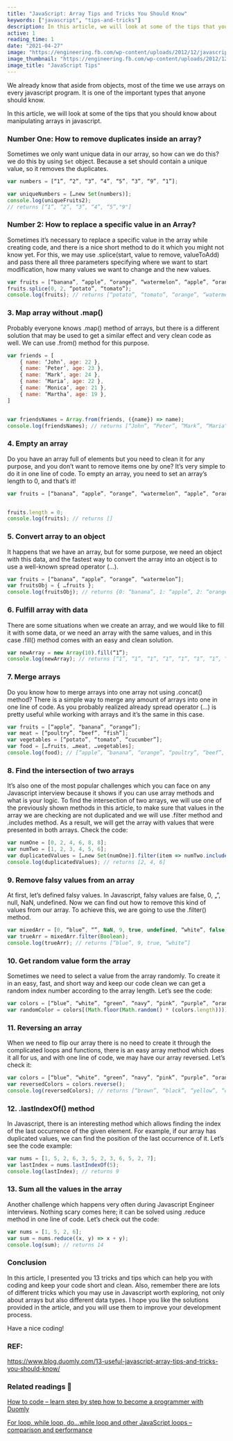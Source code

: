 ```yaml
---
title: "JavaScript: Array Tips and Tricks You Should Know"
keywords: ["javascript", "tips-and-tricks"]
description: In this article, we will look at some of the tips that you should know about manipulating arrays in javascript.
active: 1
reading_time: 1
date: "2021-04-27"
image: "https://engineering.fb.com/wp-content/uploads/2012/12/javascript-illustration.png"
image_thumbnail: "https://engineering.fb.com/wp-content/uploads/2012/12/javascript-illustration.png"
image_title: "JavaScript Tips"
---
```


We already know that aside from objects, most of the time we use arrays on every javascript program. It is one of the important types that anyone should know.

In this article, we will look at some of the tips that you should know about manipulating arrays in javascript.

### Number One: How to remove **duplicates** inside an array?

Sometimes we only want unique data in our array, so how can we do this? we do this by using `Set` object. Because a set should contain a unique value, so it removes the duplicates.

```javascript
var numbers = [“1”, “2”, “3”, “4”, “5”, “3”, “9”, “1”];

var uniqueNumbers = […new Set(numbers)];
console.log(uniqueFruits2);
// returns [“1”, “2”, “3”, “4”, “5”,"9"]
```

### Number 2: How to replace a specific value in an Array?

Sometimes it’s necessary to replace a specific value in the array while creating code, and there is a nice short method to do it which you might not know yet. For this, we may use .splice(start, value to remove, valueToAdd) and pass there all three parameters specifying where we want to start modification, how many values we want to change and the new values.

```javascript
var fruits = [“banana”, “apple”, “orange”, “watermelon”, “apple”, “orange”, “grape”, “apple”];
fruits.splice(0, 2, “potato”, “tomato”);
console.log(fruits); // returns [“potato”, “tomato”, “orange”, “watermelon”, “apple”, “orange”, “grape”, “apple”]

```

### 3. Map array without .map()

Probably everyone knows .map() method of arrays, but there is a different solution that may be used to get a similar effect and very clean code as well. We can use .from() method for this purpose.

```javascript
var friends = [
    { name: ‘John’, age: 22 },
    { name: ‘Peter’, age: 23 },
    { name: ‘Mark’, age: 24 },
    { name: ‘Maria’, age: 22 },
    { name: ‘Monica’, age: 21 },
    { name: ‘Martha’, age: 19 },
]


var friendsNames = Array.from(friends, ({name}) => name);
console.log(friendsNames); // returns [“John”, “Peter”, “Mark”, “Maria”, “Monica”, “Martha”]

```

### 4. Empty an array

Do you have an array full of elements but you need to clean it for any purpose, and you don’t want to remove items one by one? It’s very simple to do it in one line of code. To empty an array, you need to set an array’s length to 0, and that’s it!

```javascript
var fruits = [“banana”, “apple”, “orange”, “watermelon”, “apple”, “orange”, “grape”, “apple”];


fruits.length = 0;
console.log(fruits); // returns []

```

### 5. Convert array to an object

It happens that we have an array, but for some purpose, we need an object with this data, and the fastest way to convert the array into an object is to use a well-known spread operator (…).

```javascript
var fruits = [“banana”, “apple”, “orange”, “watermelon”];
var fruitsObj = { …fruits };
console.log(fruitsObj); // returns {0: “banana”, 1: “apple”, 2: “orange”, 3: “watermelon”, 4: “apple”, 5: “orange”, 6: “grape”, 7: “apple”}

```

### 6. Fulfill array with data

There are some situations when we create an array, and we would like to fill it with some data, or we need an array with the same values, and in this case .fill() method comes with an easy and clean solution.

```javascript
var newArray = new Array(10).fill(“1”);
console.log(newArray); // returns [“1”, “1”, “1”, “1”, “1”, “1”, “1”, “1”, “1”, “1”, “1”]

```

### 7. Merge arrays

Do you know how to merge arrays into one array not using .concat() method? There is a simple way to merge any amount of arrays into one in one line of code. As you probably realized already spread operator (…) is pretty useful while working with arrays and it’s the same in this case.

```javascript
var fruits = [“apple”, “banana”, “orange”];
var meat = [“poultry”, “beef”, “fish”];
var vegetables = [“potato”, “tomato”, “cucumber”];
var food = […fruits, …meat, …vegetables];
console.log(food); // [“apple”, “banana”, “orange”, “poultry”, “beef”, “fish”, “potato”, “tomato”, “cucumber”]

```

### 8. Find the intersection of two arrays

It’s also one of the most popular challenges which you can face on any Javascript interview because it shows if you can use array methods and what is your logic. To find the intersection of two arrays, we will use one of the previously shown methods in this article, to make sure that values in the array we are checking are not duplicated and we will use .filter method and .includes method. As a result, we will get the array with values that were presented in both arrays. Check the code:

```javascript
var numOne = [0, 2, 4, 6, 8, 8];
var numTwo = [1, 2, 3, 4, 5, 6];
var duplicatedValues = […new Set(numOne)].filter(item => numTwo.includes(item));
console.log(duplicatedValues); // returns [2, 4, 6]

```

### 9. Remove falsy values from an array

At first, let’s defined falsy values. In Javascript, falsy values are false, 0, „”, null, NaN, undefined. Now we can find out how to remove this kind of values from our array. To achieve this, we are going to use the .filter() method.

```javascript
var mixedArr = [0, “blue”, “”, NaN, 9, true, undefined, “white”, false];
var trueArr = mixedArr.filter(Boolean);
console.log(trueArr); // returns [“blue”, 9, true, “white”]

```

### 10. Get random value form the array

Sometimes we need to select a value from the array randomly. To create it in an easy, fast, and short way and keep our code clean we can get a random index number according to the array length. Let’s see the code:

```javascript
var colors = [“blue”, “white”, “green”, “navy”, “pink”, “purple”, “orange”, “yellow”, “black”, “brown”];
var randomColor = colors[(Math.floor(Math.random() * (colors.length)))]

```

### 11. Reversing an array

When we need to flip our array there is no need to create it through the complicated loops and functions, there is an easy array method which does it all for us, and with one line of code, we may have our array reversed. Let’s check it:

```javascript
var colors = [“blue”, “white”, “green”, “navy”, “pink”, “purple”, “orange”, “yellow”, “black”, “brown”];
var reversedColors = colors.reverse();
console.log(reversedColors); // returns [“brown”, “black”, “yellow”, “orange”, “purple”, “pink”, “navy”, “green”, “white”, “blue”]

```

### 12. .lastIndexOf() method

In Javascript, there is an interesting method which allows finding the index of the last occurrence of the given element. For example, if our array has duplicated values, we can find the position of the last occurrence of it. Let’s see the code example:

```javascript
var nums = [1, 5, 2, 6, 3, 5, 2, 3, 6, 5, 2, 7];
var lastIndex = nums.lastIndexOf(5);
console.log(lastIndex); // returns 9
```

### 13. Sum all the values in the array

Another challenge which happens very often during Javascript Engineer interviews. Nothing scary comes here; it can be solved using .reduce method in one line of code. Let’s check out the code:

```javascript
var nums = [1, 5, 2, 6];
var sum = nums.reduce((x, y) => x + y);
console.log(sum); // returns 14
```

### Conclusion

In this article, I presented you 13 tricks and tips which can help you with coding and keep your code short and clean. Also, remember there are lots of different tricks which you may use in Javascript worth exploring, not only about arrays but also different data types. I hope you like the solutions provided in the article, and you will use them to improve your development process.

Have a nice coding!

### REF:

https://www.blog.duomly.com/13-useful-javascript-array-tips-and-tricks-you-should-know/

### Related readings 📖

[How to code – learn step by step how to become a programmer with Duomly](https://www.blog.duomly.com/how-to-code-learn-step-by-step-how-to-become-a-programmer-with-duomly/)

[For loop, while loop, do…while loop and other JavaScript loops – comparison and performance](https://www.blog.duomly.com/for-loop-while-loop-do-while-loop-and-other-javascript-loops-comparison-and-performance/)
